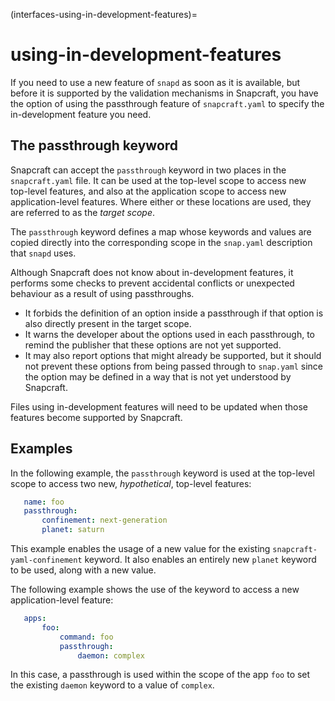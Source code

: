 (interfaces-using-in-development-features)=
# using-in-development-features

If you need to use a new feature of ``snapd`` as soon as it is available, but
before it is supported by the validation mechanisms in Snapcraft, you have the
option of using the passthrough feature of ``snapcraft.yaml`` to specify the
in-development feature you need.

## The passthrough keyword

Snapcraft can accept the ``passthrough`` keyword in two places in the
``snapcraft.yaml`` file. It can be used at the top-level scope to access new
top-level features, and also at the application scope to access new
application-level features. Where either or these locations are used, they are
referred to as the *target scope*.

The ``passthrough`` keyword defines a map whose keywords and values are copied
directly into the corresponding scope in the ``snap.yaml`` description that
``snapd`` uses.

Although Snapcraft does not know about in-development features, it performs
some checks to prevent accidental conflicts or unexpected behaviour as a result
of using passthroughs.

* It forbids the definition of an option inside a passthrough if that option is
  also directly present in the target scope.
* It warns the developer about the options used in each passthrough, to remind
  the publisher that these options are not yet supported.
* It may also report options that might already be supported, but it should not
  prevent these options from being passed through to ``snap.yaml`` since the
  option may be defined in a way that is not yet understood by Snapcraft.

Files using in-development features will need to be updated when those features
become supported by Snapcraft.

## Examples

In the following example, the ``passthrough`` keyword is used at the top-level
scope to access two new, *hypothetical*, top-level features:

```yaml
   name: foo
   passthrough:
       confinement: next-generation
       planet: saturn
```

This example enables the usage of a new value for the existing
``snapcraft-yaml-confinement`` keyword. It also enables an entirely new
``planet`` keyword to be used, along with a new value.

The following example shows the use of the keyword to access a new
application-level feature:

```yaml
   apps:
       foo:
           command: foo
           passthrough:
               daemon: complex
```

In this case, a passthrough is used within the scope of the app ``foo`` to set
the existing ``daemon`` keyword to a value of ``complex``.

